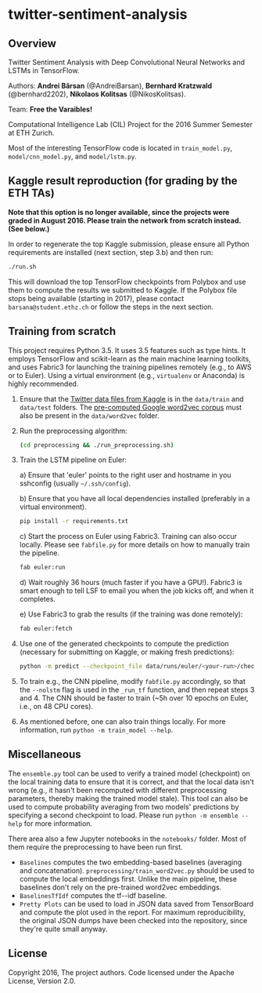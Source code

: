# twitter-sentiment-analysis

## Overview

Twitter Sentiment Analysis with Deep Convolutional Neural Networks and LSTMs in TensorFlow.

Authors: **Andrei Bârsan** (@AndreiBarsan), **Bernhard Kratzwald** (@bernhard2202), **Nikolaos Kolitsas** (@NikosKolitsas).

Team: **Free the Varaibles!**

Computational Intelligence Lab (CIL) Project for the 2016 Summer Semester at ETH Zurich.

Most of the interesting TensorFlow code is located in `train_model.py`,
`model/cnn_model.py`, and `model/lstm.py`.

## Kaggle result reproduction (for grading by the ETH TAs)

**Note that this option is no longer available, since the projects were graded in August 2016. Please train the network from scratch instead. (See below.)**

In order to regenerate the top Kaggle submission, please ensure all
Python requirements are installed (next section, step 3.b) and then run:

```bash
./run.sh
```
    
This will download the top TensorFlow checkpoints from Polybox and
use them to compute the results we submitted to Kaggle. If the Polybox
file stops being available (starting in 2017), please contact
`barsana@student.ethz.ch` or follow the steps in the next section.

## Training from scratch

This project requires Python 3.5. It uses 3.5 features such as type hints.
It employs TensorFlow and scikit-learn as the main machine learning toolkits, and uses Fabric3 for launching the training pipelines remotely (e.g., to AWS or to Euler). Using a
virtual environment (e.g., `virtualenv` or Anaconda) is highly recommended.

 1. Ensure that the [Twitter data files from Kaggle][0] is in the `data/train` and `data/test` folders.
    The [pre-computed Google word2vec corpus][1] must also be present in the `data/word2vec` folder.
 2. Run the preprocessing algorithm:
 
    ```bash
    (cd preprocessing && ./run_preprocessing.sh)
    ```
 3. Train the LSTM pipeline on Euler:
 
    a) Ensure that 'euler' points to the right user and hostname in you sshconfig (usually `~/.ssh/config`).
    
    b) Ensure that you have all local dependencies installed (preferably in a virtual environment).
    
    ```bash
    pip install -r requirements.txt
    ```
    
    c) Start the process on Euler using Fabric3. Training can also occur locally. Please see `fabfile.py` for more details on how to manually train the pipeline.
    
    ```bash
    fab euler:run    
    ```
    
    d) Wait roughly 36 hours (much faster if you have a GPU!). Fabric3 is smart enough to tell LSF to email you when the job kicks off, and when it completes.
    
    e) Use Fabric3 to grab the results (if the training was done remotely):
    
    ```bash
    fab euler:fetch
    ```
    
 4. Use one of the generated checkpoints to compute the prediction (necessary for submitting on Kaggle, or making fresh predictions):
 
    ```bash
    python -m predict --checkpoint_file data/runs/euler/<your-run>/checkpoints/model-<step-count>
    ```
    
 5. To train e.g., the CNN pipeline, modify `fabfile.py` accordingly, so that the `--nolstm` flag is used in the `_run_tf` function, and then repeat steps 3 and 4. The CNN should be faster to train (~5h over 10 epochs on Euler, i.e., on 48 CPU cores).
 
 6. As mentioned before, one can also train things locally. For more information, run `python -m train_model --help`.


## Miscellaneous

The `ensemble.py` tool can be used to verify a trained model (checkpoint)
on the local training data to ensure that it is correct, and that the
local data isn't wrong (e.g., it hasn't been recomputed with different
preprocessing parameters, thereby making the trained model stale). This
tool can also be used to compute probability averaging from two models'
predictions by specifying a second checkpoint to load. Please run
`python -m ensemble --help` for more information.

There area also a few Jupyter notebooks in the `notebooks/` folder. Most
of them require the preprocessing to have been run first.
 * `Baselines` computes the two embedding-based baselines (averaging and concatenation).
    `preprocessing/train_word2vec.py` should be used to compute the
    local embeddings first. Unlike the main pipeline, these baselines
    don't rely on the pre-trained word2vec embeddings.
 * `BaselinesTfIdf` computes the tf--idf baseline.
 * `Pretty Plots` can be used to load in JSON data saved from TensorBoard
   and compute the plot used in the report. For maximum reproducibility,
   the original JSON dumps have been checked into the repository, since
   they're quite small anyway.


## License

Copyright 2016, The project authors.
Code licensed under the Apache License, Version 2.0.


[0]:https://inclass.kaggle.com/c/cil-text-classification/data
[1]:https://drive.google.com/file/d/0B7XkCwpI5KDYNlNUTTlSS21pQmM/

